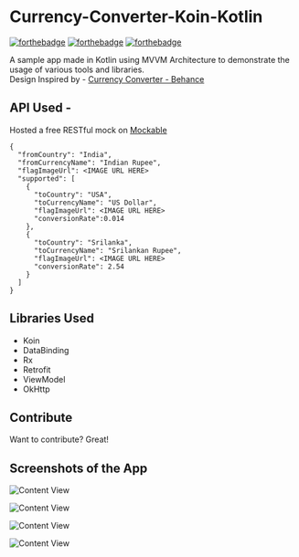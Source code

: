 # Currency-Converter-Koin-Kotlin

[![forthebadge](https://forthebadge.com/images/badges/built-for-android.svg)](https://forthebadge.com)  [![forthebadge](https://forthebadge.com/images/badges/built-with-swag.svg)](https://forthebadge.com) [![forthebadge](https://forthebadge.com/images/badges/check-it-out.svg)](https://forthebadge.com)

A sample app made in Kotlin using MVVM Architecture to demonstrate the usage of various tools and libraries.  
Design Inspired by - [Currency Converter - Behance](https://www.behance.net/gallery/72341247/Currency-Converter)

## API Used - 
Hosted a free RESTful mock on [Mockable](https://www.mockable.io/a/#/)
``` 
{
  "fromCountry": "India",
  "fromCurrencyName": "Indian Rupee",
  "flagImageUrl": <IMAGE URL HERE>
  "supported": [
    {
      "toCountry": "USA",
      "toCurrencyName": "US Dollar",
      "flagImageUrl": <IMAGE URL HERE>
      "conversionRate":0.014
    },
    {
      "toCountry": "Srilanka",
      "toCurrencyName": "Srilankan Rupee",
      "flagImageUrl": <IMAGE URL HERE>
      "conversionRate": 2.54
    }
  ]
} 
```


## Libraries Used 

- Koin
- DataBinding 
- Rx
- Retrofit
- ViewModel 
- OkHttp

## Contribute 

Want to contribute? Great! 

## Screenshots of the App 

![Content View](https://github.com/NandanSatheesh/Currency-Converter-Koin-Kotlin/blob/master/Screenshot1.png)

![Content View](https://github.com/NandanSatheesh/Currency-Converter-Koin-Kotlin/blob/master/Screenshot2.png)

![Content View](https://github.com/NandanSatheesh/Currency-Converter-Koin-Kotlin/blob/master/Screenshot3.png)

![Content View](https://github.com/NandanSatheesh/Currency-Converter-Koin-Kotlin/blob/master/Screenshot4.png)

